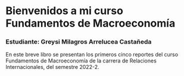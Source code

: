 # Bienvenidos a mi curso Fundamentos de Macroeconomía

### Estudiante: Greysi Milagros Arrelucea Castañeda

En este breve libro se presentan los primeros cinco reportes del curso Fundamentos de Macroeconomía de la carrera de Relaciones Internacionales, del semestre 2022-2. 

```{tableofcontents}
```
